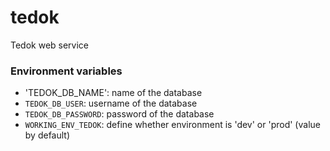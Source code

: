 # tedok
Tedok web service

### Environment variables
* 'TEDOK_DB_NAME': name of the database
* `TEDOK_DB_USER`: username of the database  
* `TEDOK_DB_PASSWORD`: password of the database  
* `WORKING_ENV_TEDOK`: define whether environment is 'dev' or 'prod' (value by default)